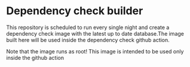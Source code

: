 # Dependency check builder

This repository is scheduled to run every single night and create a dependency check image with the latest up to date database.The image built here will be used inside the dependency check github action.

Note that the image runs as root! This image is intended to be used only inside the github action


